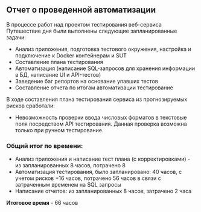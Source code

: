 ## Отчет о проведенной автоматизации


В процессе работ над проектом тестирования веб-сервиса Путешествие дня были выполнены следующие запланированные задачи:
* Анализ приложения, подготовка тестового окружения, настройка и подключение к Docker контейнерам и SUT
* Составление плана тестирования
* Автоматизация (написание SQL-запросов для хранения информации в БД, написание UI и API-тестов)
* Заведение баг репортов на основание упавших тестов
* Составление отчета по итогам автоматизации тестирование

В ходе составления плана тестирования сервиса из прогнозируемых рисков сработали:
* Невозможность проверки ввода числовых форматов в текстовые поля посредством API тестирования. Данная проверка возможна только при ручном тестирование.


### Общий итог по времени:
- Анализ приложения и написание тест плана (с корректировками) - из запланированных 8 часов, потрачено 8
- Автоматизация тестирования, было запланировано: 40 часов, с учетом рисков  +16 часов, потрачено 56 часов в связи с затраченным временем на SQL запросы
- Написание отчетов: из запланированных 8 часов, затрачено 2 часа

**Итоговое время** - 66 часов
